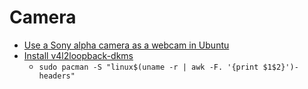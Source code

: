 # Camera

- [Use a Sony alpha camera as a webcam in Ubuntu](https://hanspinckaers.com/using-a-sony-alpha-camera-as-a-webcam-in-ubuntu)
- [Install v4l2loopback-dkms](https://www.reddit.com/r/ManjaroLinux/comments/kseuyq/install_v4l2loopbackdkms/)
  - `sudo pacman -S "linux$(uname -r | awk -F. '{print $1$2}')-headers"`
